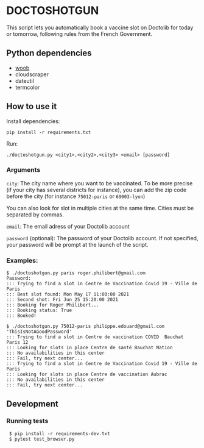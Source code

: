 # DOCTOSHOTGUN

This script lets you automatically book a vaccine slot on Doctolib for today or
tomorrow, following rules from the French Government.


## Python dependencies

- [woob](https://woob.tech)
- cloudscraper
- dateutil
- termcolor

## How to use it

Install dependencies:

```
pip install -r requirements.txt
```

Run:


```
./doctoshotgun.py <city1>,<city2>,<city3> <email> [password]
```

### Arguments

`city`: The city name where you want to be vaccinated. To be more precise (if your city has several districts for instance), you can add the zip code before the city (for instance `75012-paris` or `69003-lyon`)

You can also look for slot in multiple cities at the same time. Cities must be separated by commas.

`email`: The email adress of your Doctolib account

`password` (optional): The password of your Doctolib account. If not specified, your password will be prompt at the launch of the script.


### Examples:

```
$ ./doctoshotgun.py paris roger.philibert@gmail.com
Password:
::: Trying to find a slot in Centre de Vaccination Covid 19 - Ville de Paris
::: Best slot found: Mon May 17 11:00:00 2021
::: Second shot: Fri Jun 25 15:20:00 2021
::: Booking for Roger Philibert...
::: Booking status: True
::: Booked!
```


```
$ ./doctoshotgun.py 75012-paris philippe.edouard@gmail.com 'ThisIsNotAGoodPassword'
::: Trying to find a slot in Centre de vaccination COVID  Bauchat Paris 12
::: Looking for slots in place Centre de santé Bauchat Nation
::: No availabilities in this center
::: Fail, try next center...
::: Trying to find a slot in Centre de Vaccination Covid 19 - Ville de Paris
::: Looking for slots in place Centre de vaccination Aubrac
::: No availabilities in this center
::: Fail, try next center...
```

## Development

### Running tests

```
 $ pip install -r requirements-dev.txt
 $ pytest test_browser.py
```
